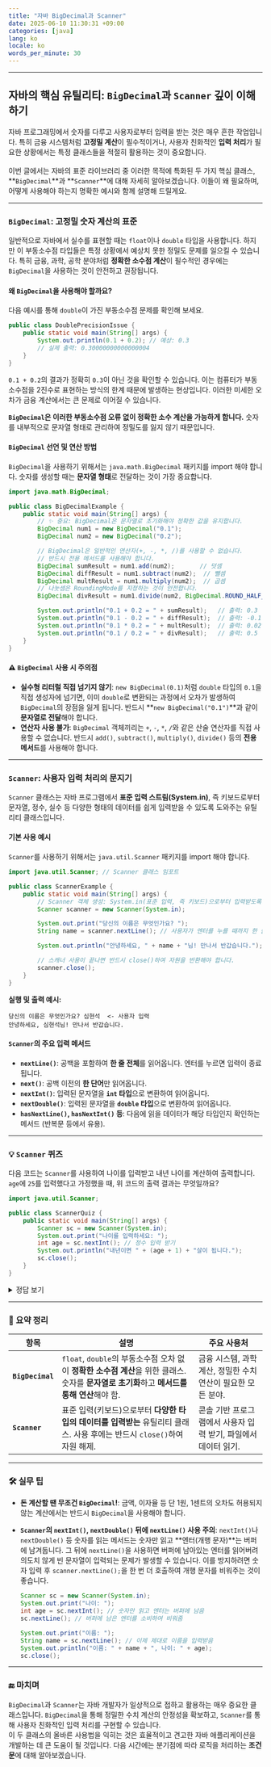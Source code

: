 ```yaml
---
title: "자바 BigDecimal과 Scanner"
date: 2025-06-10 11:30:31 +09:00
categories: [java]
lang: ko
locale: ko
words_per_minute: 30
---
```

-----

## 자바의 핵심 유틸리티: `BigDecimal`과 `Scanner` 깊이 이해하기

자바 프로그래밍에서 숫자를 다루고 사용자로부터 입력을 받는 것은 매우 흔한 작업입니다. 특히 금융 시스템처럼 **고정밀 계산**이 필수적이거나, 사용자 친화적인 **입력 처리**가 필요한 상황에서는 특정 클래스들을 적절히 활용하는 것이 중요합니다.
<br><br>
이번 글에서는 자바의 표준 라이브러리 중 이러한 목적에 특화된 두 가지 핵심 클래스, \*\*`BigDecimal`\*\*과 \*\*`Scanner`\*\*에 대해 자세히 알아보겠습니다. 이들이 왜 필요하며, 어떻게 사용해야 하는지 명확한 예시와 함께 설명해 드릴게요.

-----

### `BigDecimal`: 고정밀 숫자 계산의 표준

일반적으로 자바에서 실수를 표현할 때는 `float`이나 `double` 타입을 사용합니다. 하지만 이 부동소수점 타입들은 특정 상황에서 예상치 못한 정밀도 문제를 일으킬 수 있습니다. 특히 금융, 과학, 공학 분야처럼 **정확한 소수점 계산**이 필수적인 경우에는 `BigDecimal`을 사용하는 것이 안전하고 권장됩니다.

#### 왜 `BigDecimal`을 사용해야 할까요?

다음 예시를 통해 `double`이 가진 부동소수점 문제를 확인해 보세요.

```java
public class DoublePrecisionIssue {
    public static void main(String[] args) {
        System.out.println(0.1 + 0.2); // 예상: 0.3
        // 실제 출력: 0.30000000000000004
    }
}
```

`0.1 + 0.2`의 결과가 정확히 `0.3`이 아닌 것을 확인할 수 있습니다. 이는 컴퓨터가 부동소수점을 2진수로 표현하는 방식의 한계 때문에 발생하는 현상입니다. 이러한 미세한 오차가 금융 계산에서는 큰 문제로 이어질 수 있습니다.

**`BigDecimal`은 이러한 부동소수점 오류 없이 정확한 소수 계산을 가능하게 합니다.** 숫자를 내부적으로 문자열 형태로 관리하여 정밀도를 잃지 않기 때문입니다.

#### `BigDecimal` 선언 및 연산 방법

`BigDecimal`을 사용하기 위해서는 `java.math.BigDecimal` 패키지를 import 해야 합니다. 숫자를 생성할 때는 **문자열 형태**로 전달하는 것이 가장 중요합니다.

```java
import java.math.BigDecimal;

public class BigDecimalExample {
    public static void main(String[] args) {
        // ✨ 중요: BigDecimal은 문자열로 초기화해야 정확한 값을 유지합니다.
        BigDecimal num1 = new BigDecimal("0.1");
        BigDecimal num2 = new BigDecimal("0.2");

        // BigDecimal은 일반적인 연산자(+, -, *, /)를 사용할 수 없습니다.
        // 반드시 전용 메서드를 사용해야 합니다.
        BigDecimal sumResult = num1.add(num2);       // 덧셈
        BigDecimal diffResult = num1.subtract(num2);  // 뺄셈
        BigDecimal multResult = num1.multiply(num2);  // 곱셈
        // 나눗셈은 RoundingMode를 지정하는 것이 안전합니다.
        BigDecimal divResult = num1.divide(num2, BigDecimal.ROUND_HALF_UP); // 나눗셈 (반올림 모드 지정)

        System.out.println("0.1 + 0.2 = " + sumResult);   // 출력: 0.3
        System.out.println("0.1 - 0.2 = " + diffResult);  // 출력: -0.1
        System.out.println("0.1 * 0.2 = " + multResult);  // 출력: 0.02
        System.out.println("0.1 / 0.2 = " + divResult);   // 출력: 0.5
    }
}
```

#### ⚠ `BigDecimal` 사용 시 주의점

  * **실수형 리터럴 직접 넘기지 않기**: `new BigDecimal(0.1)`처럼 `double` 타입의 `0.1`을 직접 생성자에 넘기면, 이미 `double`로 변환되는 과정에서 오차가 발생하여 `BigDecimal`의 장점을 잃게 됩니다. 반드시 \*\*`new BigDecimal("0.1")`\*\*과 같이 **문자열로 전달**해야 합니다.
  * **연산자 사용 불가**: `BigDecimal` 객체끼리는 `+`, `-`, `*`, `/`와 같은 산술 연산자를 직접 사용할 수 없습니다. 반드시 `add()`, `subtract()`, `multiply()`, `divide()` 등의 **전용 메서드**를 사용해야 합니다.

-----

### `Scanner`: 사용자 입력 처리의 문지기

`Scanner` 클래스는 자바 프로그램에서 **표준 입력 스트림(System.in)**, 즉 키보드로부터 문자열, 정수, 실수 등 다양한 형태의 데이터를 쉽게 입력받을 수 있도록 도와주는 유틸리티 클래스입니다.

#### 기본 사용 예시

`Scanner`를 사용하기 위해서는 `java.util.Scanner` 패키지를 import 해야 합니다.

```java
import java.util.Scanner; // Scanner 클래스 임포트

public class ScannerExample {
    public static void main(String[] args) {
        // Scanner 객체 생성: System.in(표준 입력, 즉 키보드)으로부터 입력받도록 설정
        Scanner scanner = new Scanner(System.in); 

        System.out.print("당신의 이름은 무엇인가요? ");
        String name = scanner.nextLine(); // 사용자가 엔터를 누를 때까지 한 줄 전체를 문자열로 읽어옴

        System.out.println("안녕하세요, " + name + "님! 만나서 반갑습니다.");

        // 스캐너 사용이 끝나면 반드시 close()하여 자원을 반환해야 합니다.
        scanner.close(); 
    }
}
```

**실행 및 출력 예시:**

```
당신의 이름은 무엇인가요? 심현석  <- 사용자 입력
안녕하세요, 심현석님! 만나서 반갑습니다.
```

#### `Scanner`의 주요 입력 메서드

  * **`nextLine()`**: 공백을 포함하여 **한 줄 전체**를 읽어옵니다. 엔터를 누르면 입력이 종료됩니다.
  * **`next()`**: 공백 이전의 **한 단어**만 읽어옵니다.
  * **`nextInt()`**: 입력된 문자열을 **`int` 타입**으로 변환하여 읽어옵니다.
  * **`nextDouble()`**: 입력된 문자열을 **`double` 타입**으로 변환하여 읽어옵니다.
  * **`hasNextLine()`, `hasNextInt()` 등**: 다음에 읽을 데이터가 해당 타입인지 확인하는 메서드 (반복문 등에서 유용).

-----

### 💡 `Scanner` 퀴즈

다음 코드는 `Scanner`를 사용하여 나이를 입력받고 내년 나이를 계산하여 출력합니다. `age`에 `25`를 입력했다고 가정했을 때, 위 코드의 출력 결과는 무엇일까요?

```java
import java.util.Scanner;

public class ScannerQuiz {
    public static void main(String[] args) {
        Scanner sc = new Scanner(System.in);
        System.out.print("나이를 입력하세요: ");
        int age = sc.nextInt(); // 정수 입력 받기
        System.out.println("내년이면 " + (age + 1) + "살이 됩니다.");
        sc.close();
    }
}
```

<details>
<summary>정답 보기</summary>
<br>
입력: 25
<br>
출력: 내년이면 26살이 됩니다.
<br>
설명:
<br>
1.  System.out.print("나이를 입력하세요: ");가 출력됩니다.<br>
2.  사용자가 25를 입력하고 엔터를 누릅니다.<br>
3.  int age = sc.nextInt();를 통해 25가 age변수에 정수형으로 저장됩니다.<br>
4.  System.out.println("내년이면 " + (age + 1) + "살이 됩니다.");에서 (age + 1)은 (25 + 1)이 되어 26이 됩니다.<br>
5.  최종적으로 내년이면 26살이 됩니다.가 출력됩니다.<br>

</details>

-----

### 📌 요약 정리

| 항목 | 설명 | 주요 사용처 |
|---|---|---|
| **`BigDecimal`** | `float`, `double`의 부동소수점 오차 없이 **정확한 소수점 계산**을 위한 클래스. 숫자를 **문자열로 초기화**하고 **메서드를 통해 연산**해야 함. | 금융 시스템, 과학 계산, 정밀한 수치 연산이 필요한 모든 분야. |
| **`Scanner`** | 표준 입력(키보드)으로부터 **다양한 타입의 데이터를 입력받는** 유틸리티 클래스. 사용 후에는 반드시 `close()`하여 자원 해제. | 콘솔 기반 프로그램에서 사용자 입력 받기, 파일에서 데이터 읽기. |

-----

### 🛠 실무 팁

  * **돈 계산할 땐 무조건 `BigDecimal`\!**: 금액, 이자율 등 단 1원, 1센트의 오차도 허용되지 않는 계산에서는 반드시 `BigDecimal`을 사용해야 합니다.

  * **`Scanner`의 `nextInt()`, `nextDouble()` 뒤에 `nextLine()` 사용 주의**: `nextInt()`나 `nextDouble()` 등 숫자를 읽는 메서드는 숫자만 읽고 \*\*엔터(개행 문자)\*\*는 버퍼에 남겨둡니다. 그 뒤에 `nextLine()`을 사용하면 버퍼에 남아있는 엔터를 읽어버려 의도치 않게 빈 문자열이 입력되는 문제가 발생할 수 있습니다. 이를 방지하려면 숫자 입력 후 `scanner.nextLine();`을 한 번 더 호출하여 개행 문자를 비워주는 것이 좋습니다.

    ```java
    Scanner sc = new Scanner(System.in);
    System.out.print("나이: ");
    int age = sc.nextInt(); // 숫자만 읽고 엔터는 버퍼에 남음
    sc.nextLine(); // 버퍼에 남은 엔터를 소비하여 비워줌

    System.out.print("이름: ");
    String name = sc.nextLine(); // 이제 제대로 이름을 입력받음
    System.out.println("이름: " + name + ", 나이: " + age);
    sc.close();
    ```

-----

### 🔚 마치며

`BigDecimal`과 `Scanner`는 자바 개발자가 일상적으로 접하고 활용하는 매우 중요한 클래스입니다. `BigDecimal`을 통해 정밀한 수치 계산의 안정성을 확보하고, `Scanner`를 통해 사용자 친화적인 입력 처리를 구현할 수 있습니다.
<br>
이 두 클래스의 올바른 사용법을 익히는 것은 효율적이고 견고한 자바 애플리케이션을 개발하는 데 큰 도움이 될 것입니다. 다음 시간에는 분기점에 따라 
로직을 처리하는 **조건문**에 대해 알아보겠습니다.